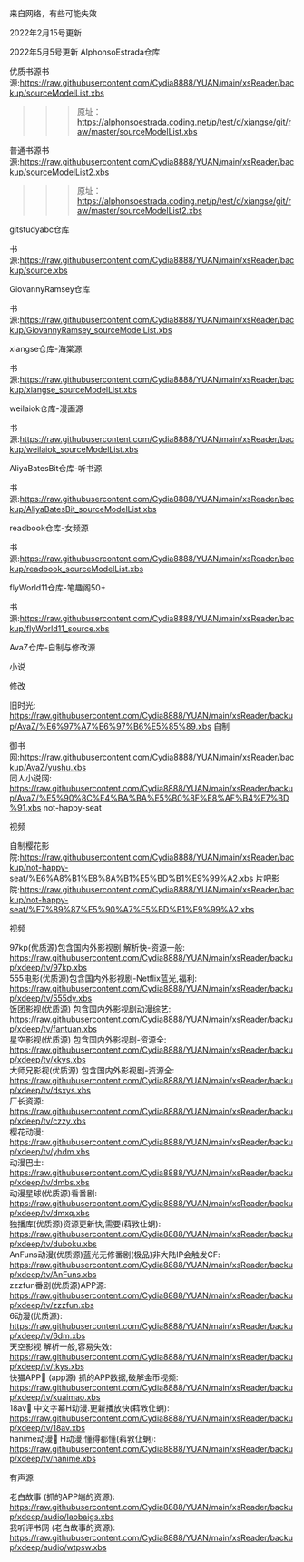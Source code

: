 来自网络，有些可能失效


2022年2月15号更新


2022年5月5号更新
AlphonsoEstrada仓库

优质书源书源:https://raw.githubusercontent.com/Cydia8888/YUAN/main/xsReader/backup/sourceModelList.xbs
>>>原址：https://alphonsoestrada.coding.net/p/test/d/xiangse/git/raw/master/sourceModelList.xbs

普通书源书源:https://raw.githubusercontent.com/Cydia8888/YUAN/main/xsReader/backup/sourceModelList2.xbs
>>>原址：https://alphonsoestrada.coding.net/p/test/d/xiangse/git/raw/master/sourceModelList2.xbs

gitstudyabc仓库

书源:https://raw.githubusercontent.com/Cydia8888/YUAN/main/xsReader/backup/source.xbs

GiovannyRamsey仓库

书源:https://raw.githubusercontent.com/Cydia8888/YUAN/main/xsReader/backup/GiovannyRamsey_sourceModelList.xbs

xiangse仓库-海棠源

书源:https://raw.githubusercontent.com/Cydia8888/YUAN/main/xsReader/backup/xiangse_sourceModelList.xbs

weilaiok仓库-漫画源

书源:https://raw.githubusercontent.com/Cydia8888/YUAN/main/xsReader/backup/weilaiok_sourceModelList.xbs

AliyaBatesBit仓库-听书源

书源:https://raw.githubusercontent.com/Cydia8888/YUAN/main/xsReader/backup/AliyaBatesBit_sourceModelList.xbs

readbook仓库-女频源

书源:https://raw.githubusercontent.com/Cydia8888/YUAN/main/xsReader/backup/readbook_sourceModelList.xbs

flyWorld11仓库-笔趣阁50+

书源:https://raw.githubusercontent.com/Cydia8888/YUAN/main/xsReader/backup/flyWorld11_source.xbs


AvaZ仓库-自制与修改源

小说

修改

旧时光: https://raw.githubusercontent.com/Cydia8888/YUAN/main/xsReader/backup/AvaZ/%E6%97%A7%E6%97%B6%E5%85%89.xbs
自制

御书网:https://raw.githubusercontent.com/Cydia8888/YUAN/main/xsReader/backup/AvaZ/yushu.xbs</br>
同人小说网: https://raw.githubusercontent.com/Cydia8888/YUAN/main/xsReader/backup/AvaZ/%E5%90%8C%E4%BA%BA%E5%B0%8F%E8%AF%B4%E7%BD%91.xbs
not-happy-seat

视频

自制樱花影院:https://raw.githubusercontent.com/Cydia8888/YUAN/main/xsReader/backup/not-happy-seat/%E6%A8%B1%E8%8A%B1%E5%BD%B1%E9%99%A2.xbs
片吧影院:https://raw.githubusercontent.com/Cydia8888/YUAN/main/xsReader/backup/not-happy-seat/%E7%89%87%E5%90%A7%E5%BD%B1%E9%99%A2.xbs




视频

97kp(优质源)包含国内外影视剧 解析快-资源一般: https://raw.githubusercontent.com/Cydia8888/YUAN/main/xsReader/backup/xdeep/tv/97kp.xbs</br>
555电影(优质源)包含国内外影视剧-Netflix蓝光,福利: https://raw.githubusercontent.com/Cydia8888/YUAN/main/xsReader/backup/xdeep/tv/555dy.xbs</br>
饭团影视(优质源) 包含国内外影视剧动漫综艺: https://raw.githubusercontent.com/Cydia8888/YUAN/main/xsReader/backup/xdeep/tv/fantuan.xbs</br>
星空影视(优质源) 包含国内外影视剧-资源全: https://raw.githubusercontent.com/Cydia8888/YUAN/main/xsReader/backup/xdeep/tv/xkys.xbs</br>
大师兄影视(优质源) 包含国内外影视剧-资源全: https://raw.githubusercontent.com/Cydia8888/YUAN/main/xsReader/backup/xdeep/tv/dsxys.xbs</br>
厂长资源: https://raw.githubusercontent.com/Cydia8888/YUAN/main/xsReader/backup/xdeep/tv/czzy.xbs</br>
樱花动漫: https://raw.githubusercontent.com/Cydia8888/YUAN/main/xsReader/backup/xdeep/tv/yhdm.xbs</br>
动漫巴士: https://raw.githubusercontent.com/Cydia8888/YUAN/main/xsReader/backup/xdeep/tv/dmbs.xbs</br>
动漫星球(优质源)看番剧: https://raw.githubusercontent.com/Cydia8888/YUAN/main/xsReader/backup/xdeep/tv/dmxq.xbs</br>
独播库(优质源)资源更新快,需要(萪敩仩蛧): https://raw.githubusercontent.com/Cydia8888/YUAN/main/xsReader/backup/xdeep/tv/duboku.xbs</br>
AnFuns动漫(优质源)蓝光无修番剧(极品)非大陆IP会触发CF: https://raw.githubusercontent.com/Cydia8888/YUAN/main/xsReader/backup/xdeep/tv/AnFuns.xbs</br>
zzzfun番剧(优质源)APP源: https://raw.githubusercontent.com/Cydia8888/YUAN/main/xsReader/backup/xdeep/tv/zzzfun.xbs</br>
6动漫(优质源): https://raw.githubusercontent.com/Cydia8888/YUAN/main/xsReader/backup/xdeep/tv/6dm.xbs</br>
天空影视 解析一般,容易失效: https://raw.githubusercontent.com/Cydia8888/YUAN/main/xsReader/backup/xdeep/tv/tkys.xbs</br>
快猫APP🔞 (app源) 抓的APP数据,破解金币视频: https://raw.githubusercontent.com/Cydia8888/YUAN/main/xsReader/backup/xdeep/tv/kuaimao.xbs</br>
18av🔞 中文字幕H动漫.更新播放快(萪敩仩蛧): https://raw.githubusercontent.com/Cydia8888/YUAN/main/xsReader/backup/xdeep/tv/18av.xbs</br>
hanime动漫🔞 H动漫;懂得都懂(萪敩仩蛧): https://raw.githubusercontent.com/Cydia8888/YUAN/main/xsReader/backup/xdeep/tv/hanime.xbs</br>


有声源

老白故事 (抓的APP端的资源): https://raw.githubusercontent.com/Cydia8888/YUAN/main/xsReader/backup/xdeep/audio/laobaigs.xbs</br>
我听评书网 (老白故事的资源): https://raw.githubusercontent.com/Cydia8888/YUAN/main/xsReader/backup/xdeep/audio/wtpsw.xbs</br>


